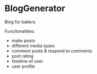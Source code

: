 # BlogGenerator

Blog for bakers

Funcitonalities:
 - make posts
  - different media types
 - comment posts & respond to comments
 - post rating
 - timeline of user
 - user profile

